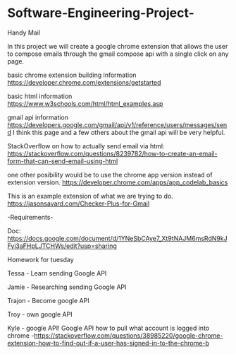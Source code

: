 # Software-Engineering-Project-
Handy Mail 

In this project we will create a google chrome extension that allows the user to compose emails through the gmail compose api with a single click on any page.

basic chrome extension building information https://developer.chrome.com/extensions/getstarted

basic html information https://www.w3schools.com/html/html_examples.asp

gmail api information https://developers.google.com/gmail/api/v1/reference/users/messages/send
I think this page and a few others about the gmail api will be very helpful.

StackOverflow on how to actually send email via html: https://stackoverflow.com/questions/8239782/how-to-create-an-email-form-that-can-send-email-using-html

one other posibility would be to use the chrome app version instead of extension version.
https://developer.chrome.com/apps/app_codelab_basics

This is an example extension of what we are trying to do.
https://jasonsavard.com/Checker-Plus-for-Gmail

-Requirements-
 
 Doc: https://docs.google.com/document/d/1YNeSbCAye7_Xt9tNAJM6msRdN9kJFyi3aFHpLJTCHWs/edit?usp=sharing


Homework for tuesday

Tessa - Learn sending Google API

Jamie - Researching sending Google API

Trajon - Become google API

Troy - own google API

Kyle - google API!
Google API how to pull what account is logged into chrome -https://stackoverflow.com/questions/38985220/google-chrome-extension-how-to-find-out-if-a-user-has-signed-in-to-the-chrome-b
